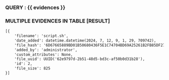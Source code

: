 ### QUERY : {{ evidences }}



### MULTIPLE EVIDENCES IN TABLE [RESULT]

```xml
[{
	'filename': 'script.sh',
	'date_added': datetime.datetime(2024, 7, 12, 9, 1, 29, 709742), 
	'file_hash': '6D67665889BD01B50680436F5E1C74704BD69A25261B2FB85DF27C039A97BD12', 
	'added_by': 'administrator', 
	'custom_attributes': None, 
	'file_uuid': UUID('62e9797d-2b51-48d5-bd3c-af50b0d31b28'), 
	'id': 2, 
	'file_size': 825
}]
```

